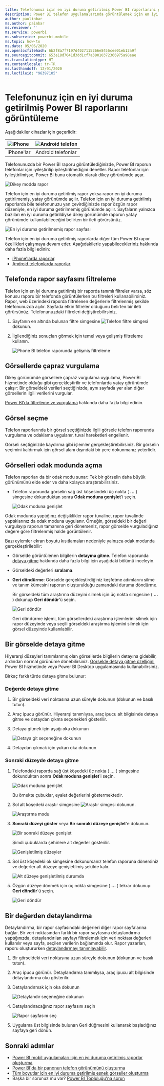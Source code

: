 ```yaml
---
title: Telefonunuz için en iyi duruma getirilmiş Power BI raporlarını görüntüleme
description: Power BI telefon uygulamalarında görüntülemek için en iyi duruma getirilmiş rapor sayfalarıyla etkileşim kurma hakkında bilgi edinin.
author: paulinbar
ms.author: painbar
ms.reviewer: ''
ms.service: powerbi
ms.subservice: powerbi-mobile
ms.topic: how-to
ms.date: 05/05/2020
ms.openlocfilehash: 6b2f8a7f7197d4027115266e8456cee01eb12a9f
ms.sourcegitcommit: 653e18d7041d3dd1cf7a38010372366975a98eae
ms.translationtype: HT
ms.contentlocale: tr-TR
ms.lasthandoff: 12/01/2020
ms.locfileid: "96397105"
---
```

# <a name="view-power-bi-reports-optimized-for-your-phone"></a>Telefonunuz için en iyi duruma getirilmiş Power BI raporlarını görüntüleme

Aşağıdakiler cihazlar için geçerlidir:

| ![iPhone](./media/mobile-apps-view-phone-report/ios-logo-40-px.png) | ![Android telefon](./media/mobile-apps-view-phone-report/android-logo-40-px.png) |
|:--- |:--- |
| iPhone'lar |Android telefonlar |

Telefonunuzda bir Power BI raporu görüntülediğinizde, Power BI raporun telefonlar için iyileştirilip iyileştirilmediğini denetler. Rapor telefonlar için iyileştirilmişse, Power BI bunu otomatik olarak dikey görünümde açar.

![Dikey modda rapor](./media/mobile-apps-view-phone-report/07-power-bi-phone-report-portrait.png)

Telefon için en iyi duruma getirilmiş rapor yoksa rapor en iyi duruma getirilmemiş, yatay görünümde açılır. Telefon için en iyi duruma getirilmiş raporlarda bile telefonunuzu yan çevirdiğinizde rapor özgün rapor düzeniyle, en iyi duruma getirilmemiş görünümde açılır. Sayfaların yalnızca bazıları en iyi duruma getirildiyse dikey görünümde raporun yatay görünümde kullanılabileceğini belirten bir ileti görürsünüz.

![En iyi duruma getirilmemiş rapor sayfası](./media/mobile-apps-view-phone-report/06-power-bi-phone-report-page-not-optimized.png)

Telefon için en iyi duruma getirilmiş raporlarda diğer tüm Power BI rapor özellikleri çalışmaya devam eder. Aşağıdakilerle yapabilecekleriniz hakkında daha fazla bilgi edinin:

* [iPhone'larda raporlar](mobile-reports-in-the-mobile-apps.md). 
* [Android telefonlarda raporlar](mobile-reports-in-the-mobile-apps.md).

## <a name="filter-the-report-page-on-a-phone"></a>Telefonda rapor sayfasını filtreleme
Telefon için en iyi duruma getirilmiş bir raporda tanımlı filtreler varsa, söz konusu raporu bir telefonda görüntülerken bu filtreleri kullanabilirsiniz. Rapor, web üzerindeki raporda filtrelenen değerlerle filtrelenmiş şekilde telefonunuzda açılır. Sayfada etkin filtreler olduğunu belirten bir ileti görürsünüz. Telefonunuzdaki filtreleri değiştirebilirsiniz.

1. Sayfanın en altında bulunan filtre simgesine ![Telefon filtre simgesi](./media/mobile-apps-view-phone-report/power-bi-phone-filter-icon.png) dokunun.

2. İlgilendiğiniz sonuçları görmek için temel veya gelişmiş filtreleme kullanın.
   
    ![Phone BI telefon raporunda gelişmiş filtreleme](./media/mobile-apps-view-phone-report/power-bi-iphone-advanced-filter-toronto.png)

## <a name="cross-highlight-visuals"></a>Görsellerde çapraz vurgulama
Dikey görünümde görsellere çapraz vurgulama uygulama, Power BI hizmetinde olduğu gibi gerçekleştirilir ve telefonlarda yatay görünümde çalışır: Bir görseldeki verileri seçtiğinizde, aynı sayfada yer alan diğer görsellerin ilgili verilerini vurgular.

[Power BI'da filtreleme ve vurgulama](../../create-reports/power-bi-reports-filters-and-highlighting.md) hakkında daha fazla bilgi edinin.

## <a name="select-visuals"></a>Görsel seçme
Telefon raporlarında bir görsel seçtiğinizde ilgili görsele telefon raporunda vurgulama ve odaklama uygulanır, tuval hareketleri engellenir.

Görseli seçtiğinizde kaydırma gibi işlemler gerçekleştirebilirsiniz. Bir görselin seçimini kaldırmak için görsel alanı dışındaki bir yere dokunmanız yeterlidir.

## <a name="open-visuals-in-focus-mode"></a>Görselleri odak modunda açma
Telefon raporları da bir odak modu sunar: Tek bir görselin daha büyük görünümünü elde eder ve daha kolayca araştırabilirsiniz.

* Telefon raporunda görselin sağ üst köşesindeki üç nokta ( **...** ) simgesine dokunduktan sonra **Odak moduna genişlet**'i seçin.
  
    ![Odak moduna genişlet](media/mobile-apps-view-phone-report/power-bi-phone-report-focus-mode.png)

Odak modunda yaptığınız değişiklikler rapor tuvaline, rapor tuvalinde yaptıklarınız da odak moduna uygulanır. Örneğin, görseldeki bir değeri vurgulayıp raporun tamamına geri dönerseniz, rapor görselde vurguladığınız değere göre filtrelenmiş halde görüntülenir.

Bazı eylemler ekran boyutu kısıtlamaları nedeniyle yalnızca odak modunda gerçekleştirilebilir:

* Görselde görüntülenen bilgilerin **detayına gitme**. Telefon raporunda [detaya gitme](mobile-apps-view-phone-report.md#drill-down-in-a-visual) hakkında daha fazla bilgi için aşağıdaki bölümü inceleyin.
* Görseldeki değerleri **sıralama**.
* **Geri döndürme**: Görselde gerçekleştirdiğiniz keşfetme adımlarını silme ve tanım kümesini raporun oluşturulduğu zamandaki duruma döndürme.
  
    Bir görseldeki tüm araştırma düzeyini silmek için üç nokta simgesine ( **...** ) dokunup **Geri döndür**'ü seçin.
  
    ![Geri döndür](media/mobile-apps-view-phone-report/power-bi-phone-report-revert-levels.png)
  
    Geri döndürme işlemi, tüm görsellerdeki araştırma işlemlerini silmek için rapor düzeyinde veya seçili görseldeki araştırma işlemini silmek için görsel düzeyinde kullanılabilir.   

## <a name="drill-down-in-a-visual"></a>Bir görselde detaya gitme
Hiyerarşi düzeyleri tanımlanmış olan görsellerde bilgilerin detayına gidebilir, ardından normal görünüme dönebilirsiniz. [Görselde detaya gitme özelliğini](../end-user-drill.md) Power BI hizmetinde veya Power BI Desktop uygulamasında kullanabilirsiniz.

Birkaç farklı türde detaya gitme bulunur:

### <a name="drill-down-on-a-value"></a>Değerde detaya gitme
1. Bir görseldeki veri noktasına uzun süreyle dokunun (dokunun ve basılı tutun).
2. Araç ipucu görünür. Hiyerarşi tanımlıysa, araç ipucu alt bilgisinde detaya gitme ve detaydan çıkma seçenekleri gösterilir.
3. Detaya gitmek için aşağı oka dokunun

    ![Detaya git seçeneğine dokunun](media/mobile-apps-view-phone-report/report-drill-down.png)
    
4. Detaydan çıkmak için yukarı oka dokunun.

### <a name="drill-to-next-level"></a>Sonraki düzeyde detaya gitme
1. Telefondaki raporda sağ üst köşedeki üç nokta ( **...** ) simgesine dokunduktan sonra **Odak moduna genişlet**'i seçin.
   
    ![Odak moduna genişlet](media/mobile-apps-view-phone-report/power-bi-phone-report-focus-mode.png)
   
    Bu örnekte çubuklar, eyalet değerlerini göstermektedir.
2. Sol alt köşedeki araştır simgesine ![Araştır simgesi](./media/mobile-apps-view-phone-report/power-bi-phone-report-explore-icon.png) dokunun.
   
    ![Araştırma modu](./media/mobile-apps-view-phone-report/power-bi-phone-report-explore-mode.png)
3. **Sonraki düzeyi göster** veya **Bir sonraki düzeye genişlet**'e dokunun.
   
    ![Bir sonraki düzeye genişlet](./media/mobile-apps-view-phone-report/power-bi-phone-report-expand-levels.png)
   
    Şimdi çubuklarda şehirlere ait değerler gösterilir.
   
    ![Genişletilmiş düzeyler](./media/mobile-apps-view-phone-report/power-bi-phone-report-expanded-levels.png)
4. Sol üst köşedeki ok simgesine dokunursanız telefon raporuna dönersiniz ve değerler alt düzeye genişletilmiş şekilde kalır.
   
    ![Alt düzeye genişletilmiş durumda](./media/mobile-apps-view-phone-report/power-bi-back-to-phone-report-expanded-levels.png)
5. Özgün düzeye dönmek için üç nokta simgesine ( **...** ) tekrar dokunup **Geri döndür**'ü seçin.
   
    ![Geri döndür](media/mobile-apps-view-phone-report/power-bi-phone-report-revert-levels.png)

## <a name="drill-through-from-a-value"></a>Bir değerden detaylandırma
Detaylandırma, bir rapor sayfasındaki değerleri diğer rapor sayfalarına bağlar. Bir veri noktasından farklı bir rapor sayfasına detaylandırma yaptığınızda, detaylandırılan sayfayı filtrelemek için veri noktası değerleri kullanılır veya sayfa, seçilen verilerin bağlamında olur.
Rapor yazarları, raporu oluştururken [detaylandırmayı tanımlayabilir](../../create-reports/desktop-drillthrough.md).

1. Bir görseldeki veri noktasına uzun süreyle dokunun (dokunun ve basılı tutun).
2. Araç ipucu görünür. Detaylandırma tanımlıysa, araç ipucu alt bilgisinde detaylandırma oku gösterilir.
3. Detaylandırmak için oka dokunun

    ![Detaylandır seçeneğine dokunun](media/mobile-apps-view-phone-report/report-drill-through1.png)

4. Detaylandıracağınız rapor sayfasını seçin

    ![Rapor sayfasını seç](media/mobile-apps-view-phone-report/report-drill-through2.png)

5. Uygulama üst bilgisinde bulunan Geri düğmesini kullanarak başladığınız sayfaya geri dönün.


## <a name="next-steps"></a>Sonraki adımlar
* [Power BI mobil uygulamaları için en iyi duruma getirilmiş raporlar oluşturma](../../create-reports/desktop-create-phone-report.md)
* [Power BI'da bir panonun telefon görünümünü oluşturma](../../create-reports/service-create-dashboard-mobile-phone-view.md)
* [Tüm boyutlar için en iyi duruma getirilmiş esnek görseller oluşturma](../../visuals/power-bi-report-visualizations.md)
* Başka bir sorunuz mu var? [Power BI Topluluğu'na sorun](https://community.powerbi.com/)